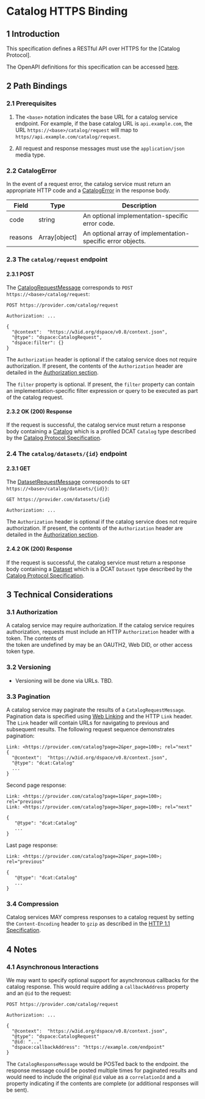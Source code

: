 # Catalog HTTPS Binding

## 1 Introduction

This specification defines a RESTful API over HTTPS for the [Catalog Protocol].

The OpenAPI definitions for this specification can be accessed [here](TBD).

## 2 Path Bindings

### 2.1 Prerequisites

1. The `<base>` notation indicates the base URL for a catalog service endpoint. For example, if the base catalog URL is `api.example.com`, the URL `https://<base>/catalog/request`
   will map to `https//api.example.com/catalog/request`.

2. All request and response messages must use the `application/json` media type.

### 2.2 CatalogError

In the event of a request error, the catalog service must return an appropriate HTTP code and a [CatalogError](./catalog.protocol.md#) in the response body.

| Field   | Type          | Description                                                 |
|---------|---------------|-------------------------------------------------------------|
| code    | string        | An optional implementation-specific error code.             |
| reasons | Array[object] | An optional array of implementation-specific error objects. |

### 2.3 The `catalog/request` endpoint

#### 2.3.1 POST

The [CatalogRequestMessage](catalog.protocol.md#21-catalogrequestmessage) corresponds to `POST https://<base>/catalog/request`:

```
POST https://provider.com/catalog/request

Authorization: ...

{
  "@context":  "https://w3id.org/dspace/v0.8/context.json",
  "@type": "dspace:CatalogRequest",
  "dspace:filter": {}
}
```

The `Authorization` header is optional if the catalog service does not require authorization. If present, the contents of the `Authorization` header are detailed in the
[Authorization section](#31-authorization).

The `filter` property is optional. If present, the `filter` property can contain an implementation-specific filter expression or query to be executed as part of the catalog
request.

#### 2.3.2 OK (200) Response

If the request is successful, the catalog service must return a response body containing a [Catalog](./message/catalog.json) which is a profiled DCAT `Catalog` type
described by the [Catalog Protocol Specification](catalog.protocol.md).

### 2.4 The `catalog/datasets/{id}` endpoint

#### 2.3.1 GET

The [DatasetRequestMessage](catalog.protocol.md#24-datasetrequestmessage) corresponds to `GET https://<base>/catalog/datasets/{id}}`:

```
GET https://provider.com/datasets/{id}

Authorization: ...

```

The `Authorization` header is optional if the catalog service does not require authorization. If present, the contents of the `Authorization` header are detailed in the
[Authorization section](#31-authorization).

#### 2.4.2 OK (200) Response

If the request is successful, the catalog service must return a response body containing a [Dataset](./message/dataset.json) which is a DCAT `Dataset` type
described by the [Catalog Protocol Specification](catalog.protocol.md).

## 3 Technical Considerations

### 3.1 Authorization

A catalog service may require authorization. If the catalog service requires authorization, requests must include an HTTP `Authorization` header with a token. The contents of  
the token are undefined by may be an OAUTH2, Web DID, or other access token type.

### 3.2 Versioning

- Versioning will be done via URLs. TBD.

### 3.3 Pagination

A catalog service may paginate the results of a `CatalogRequestMessage`. Pagination data is specified using [Web Linking](https://datatracker.ietf.org/doc/html/rfc5988)
and the HTTP `Link` header. The `Link` header will contain URLs for navigating to previous and subsequent results. The following request sequence demonstrates pagination:

```
Link: <https://provider.com/catalog?page=2&per_page=100>; rel="next"
{
  "@context":  "https://w3id.org/dspace/v0.8/context.json",
  "@type": "dcat:Catalog"
  ...
}

```

Second page response:

```
Link: <https://provider.com/catalog?page=1&per_page=100>; rel="previous"
Link: <https://provider.com/catalog?page=3&per_page=100>; rel="next"

{
   "@type": "dcat:Catalog"
   ...
}
```

Last page response:

```
Link: <https://provider.com/catalog?page=2&per_page=100>; rel="previous"

{
   "@type": "dcat:Catalog"
   ...
}
```

### 3.4 Compression

Catalog services MAY compress responses to a catalog request by setting the `Content-Encoding` header to `gzip` as described in
the [HTTP 1.1 Specification](https://www.rfc-editor.org/rfc/rfc9110.html#name-gzip-coding).

## 4 Notes

### 4.1 Asynchronous Interactions

We may want to specify optional support for asynchronous callbacks for the catalog response. This would require adding a `callbackAddress` property and an `@id` to the request:

```
POST https://provider.com/catalog/request

Authorization: ...

{
  "@context":  "https://w3id.org/dspace/v0.8/context.json",
  "@type": "dspace:CatalogRequest"
  "@id: "..."
  "dspace:callbackAddress": "https://example.com/endpoint"
}
```

The `CatalogResponseMessage` would be POSTed back to the endpoint. the response message could be posted multiple times for paginated results and would need to include the
original `@id` value as a `correlationId` and a property indicating if the contents are complete (or additional responses will be sent).
